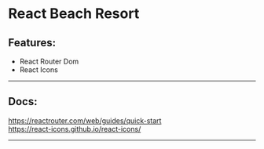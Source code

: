 #  React Beach Resort
## Features:
<ul>
<li> React Router Dom</li>
<li> React Icons</li>
</ul>

***

## Docs:
https://reactrouter.com/web/guides/quick-start <br />
https://react-icons.github.io/react-icons/

***